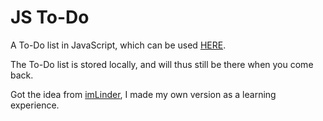 JS To-Do
=======

A To-Do list in JavaScript, which can be used [HERE](http://johanvanl.github.io/js-todo/).

The To-Do list is stored locally, and will thus still be there when you come back.

Got the idea from [imLinder](https://github.com/imLinder/1kB-todo-list), I made my own version as a learning experience.
